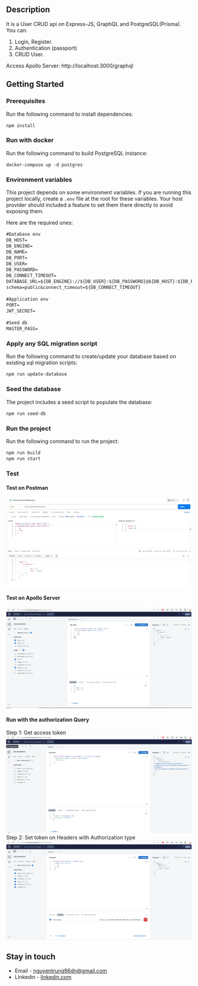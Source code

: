 ## Description

It is a User CRUD api on Express-JS, GraphQL and PostgreSQL(Prisma). You can:
1. Login, Register.
2. Authentication (passport)
3. CRUD User.

Access Apollo Server: http://localhost:3000/graphql

## Getting Started

### Prerequisites

Run the following command to install dependencies:

```shell
npm install
```

### Run with docker

Run the following command to build PostgreSQL instance:

```shell
docker-compose up -d postgres
```

### Environment variables

This project depends on some environment variables.
If you are running this project locally, create a `.env` file at the root for these variables.
Your host provider should included a feature to set them there directly to avoid exposing them.

Here are the required ones:

```
#Database env
DB_HOST=
DB_ENGINE=
DB_NAME=
DB_PORT=
DB_USER=
DB_PASSWORD=
DB_CONNECT_TIMEOUT=
DATABASE_URL=${DB_ENGINE}://${DB_USER}:${DB_PASSWORD}@${DB_HOST}:${DB_PORT}/${DB_NAME}?schema=public&connect_timeout=${DB_CONNECT_TIMEOUT}

#Application env
PORT=
JWT_SECRET=

#Seed db
MASTER_PASS=
```

### Apply any SQL migration script

Run the following command to create/update your database based on existing sql migration scripts:

```shell
npm run update-database
```

### Seed the database

The project includes a seed script to populate the database:

```shell
npm run seed-db
```

### Run the project

Run the following command to run the project:

```shell
npm run build
npm run start
```

### Test

#### Test on Postman
![alt text](image.png)

#### Test on Apollo Server
![alt text](image-1.png)

#### Run with the authorization Query
  Step 1: Get access token
    ![alt text](image-3.png)
  Step 2: Set token on Headers with Authorization type 
    ![alt text](image-2.png)

## Stay in touch

- Email - nguyentrung96dn@gmail.com
- Linkedin - [linkedin.com](https://www.linkedin.com/in/trungnguyen-be/)